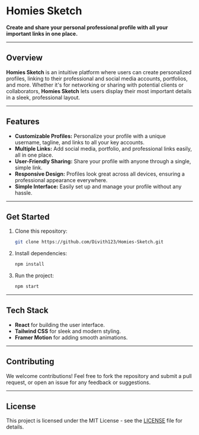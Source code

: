 # Homies Sketch

**Create and share your personal professional profile with all your important links in one place.**

---

## Overview

**Homies Sketch** is an intuitive platform where users can create personalized profiles, linking to their professional and social media accounts, portfolios, and more. Whether it's for networking or sharing with potential clients or collaborators, **Homies Sketch** lets users display their most important details in a sleek, professional layout. 

---

## Features

- **Customizable Profiles:** Personalize your profile with a unique username, tagline, and links to all your key accounts.
- **Multiple Links:** Add social media, portfolio, and professional links easily, all in one place.
- **User-Friendly Sharing:** Share your profile with anyone through a single, simple link.
- **Responsive Design:** Profiles look great across all devices, ensuring a professional appearance everywhere.
- **Simple Interface:** Easily set up and manage your profile without any hassle.

---

## Get Started

1. Clone this repository:
   ```bash
   git clone https://github.com/Divith123/Homies-Sketch.git
   ```
2. Install dependencies:
   ```bash
   npm install
   ```
3. Run the project:
   ```bash
   npm start
   ```

---

## Tech Stack

- **React** for building the user interface.
- **Tailwind CSS** for sleek and modern styling.
- **Framer Motion** for adding smooth animations.

---

## Contributing

We welcome contributions! Feel free to fork the repository and submit a pull request, or open an issue for any feedback or suggestions.

---

## License

This project is licensed under the MIT License - see the [LICENSE](./LICENSE) file for details.
